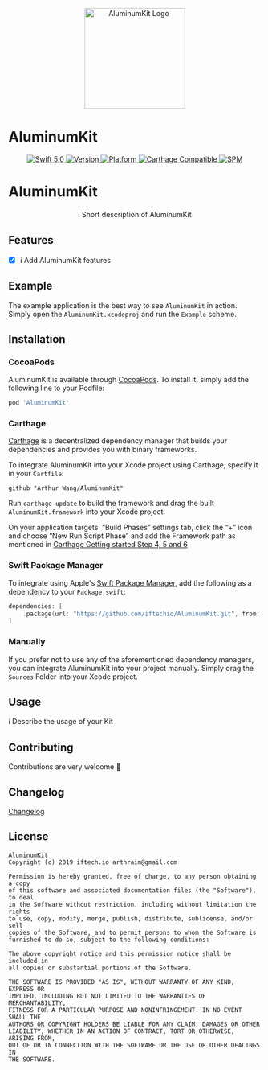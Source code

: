 <p align="center">
   <img width="200" src="https://raw.githubusercontent.com/SvenTiigi/SwiftKit/gh-pages/readMeAssets/SwiftKitLogo.png" alt="AluminumKit Logo">
</p>
<p align="center">
   <h1>AluminumKit</h1>
</p>
<p align="center">
   <a href="https://developer.apple.com/swift/">
      <img src="https://img.shields.io/badge/Swift-5.0-orange.svg?style=flat" alt="Swift 5.0">
   </a>
   <a href="http://cocoapods.org/pods/AluminumKit">
      <img src="https://img.shields.io/cocoapods/v/AluminumKit.svg?style=flat" alt="Version">
   </a>
   <a href="http://cocoapods.org/pods/AluminumKit">
      <img src="https://img.shields.io/cocoapods/p/AluminumKit.svg?style=flat" alt="Platform">
   </a>
   <a href="https://github.com/Carthage/Carthage">
      <img src="https://img.shields.io/badge/Carthage-compatible-4BC51D.svg?style=flat" alt="Carthage Compatible">
   </a>
   <a href="https://github.com/apple/swift-package-manager">
      <img src="https://img.shields.io/badge/Swift%20Package%20Manager-compatible-brightgreen.svg" alt="SPM">
   </a>
</p>

# AluminumKit

<p align="center">
ℹ️ Short description of AluminumKit
</p>

## Features

- [x] ℹ️ Add AluminumKit features

## Example

The example application is the best way to see `AluminumKit` in action. Simply open the `AluminumKit.xcodeproj` and run the `Example` scheme.

## Installation

### CocoaPods

AluminumKit is available through [CocoaPods](http://cocoapods.org). To install
it, simply add the following line to your Podfile:

```bash
pod 'AluminumKit'
```

### Carthage

[Carthage](https://github.com/Carthage/Carthage) is a decentralized dependency manager that builds your dependencies and provides you with binary frameworks.

To integrate AluminumKit into your Xcode project using Carthage, specify it in your `Cartfile`:

```ogdl
github "Arthur Wang/AluminumKit"
```

Run `carthage update` to build the framework and drag the built `AluminumKit.framework` into your Xcode project.

On your application targets’ “Build Phases” settings tab, click the “+” icon and choose “New Run Script Phase” and add the Framework path as mentioned in [Carthage Getting started Step 4, 5 and 6](https://github.com/Carthage/Carthage/blob/master/README.md#if-youre-building-for-ios-tvos-or-watchos)

### Swift Package Manager

To integrate using Apple's [Swift Package Manager](https://swift.org/package-manager/), add the following as a dependency to your `Package.swift`:

```swift
dependencies: [
    .package(url: "https://github.com/iftechio/AluminumKit.git", from: "1.0.0")
]
```

### Manually

If you prefer not to use any of the aforementioned dependency managers, you can integrate AluminumKit into your project manually. Simply drag the `Sources` Folder into your Xcode project.

## Usage

ℹ️ Describe the usage of your Kit

## Contributing
Contributions are very welcome 🙌

## Changelog
[Changelog](/CHANGELOG.md)

## License

```
AluminumKit
Copyright (c) 2019 iftech.io arthraim@gmail.com

Permission is hereby granted, free of charge, to any person obtaining a copy
of this software and associated documentation files (the "Software"), to deal
in the Software without restriction, including without limitation the rights
to use, copy, modify, merge, publish, distribute, sublicense, and/or sell
copies of the Software, and to permit persons to whom the Software is
furnished to do so, subject to the following conditions:

The above copyright notice and this permission notice shall be included in
all copies or substantial portions of the Software.

THE SOFTWARE IS PROVIDED "AS IS", WITHOUT WARRANTY OF ANY KIND, EXPRESS OR
IMPLIED, INCLUDING BUT NOT LIMITED TO THE WARRANTIES OF MERCHANTABILITY,
FITNESS FOR A PARTICULAR PURPOSE AND NONINFRINGEMENT. IN NO EVENT SHALL THE
AUTHORS OR COPYRIGHT HOLDERS BE LIABLE FOR ANY CLAIM, DAMAGES OR OTHER
LIABILITY, WHETHER IN AN ACTION OF CONTRACT, TORT OR OTHERWISE, ARISING FROM,
OUT OF OR IN CONNECTION WITH THE SOFTWARE OR THE USE OR OTHER DEALINGS IN
THE SOFTWARE.
```

